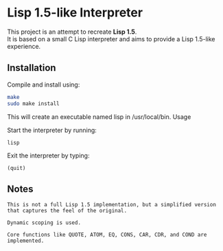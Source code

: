 # Lisp 1.5-like Interpreter

This project is an attempt to recreate **Lisp 1.5**.  
It is based on a small C Lisp interpreter and aims to provide a Lisp 1.5-like experience.

## Installation

Compile and install using:

```bash
make
sudo make install
```

This will create an executable named lisp in /usr/local/bin.
Usage

Start the interpreter by running:
```
lisp
```
Exit the interpreter by typing:
```
(quit)
```
## Notes

    This is not a full Lisp 1.5 implementation, but a simplified version that captures the feel of the original.

    Dynamic scoping is used.

    Core functions like QUOTE, ATOM, EQ, CONS, CAR, CDR, and COND are implemented.